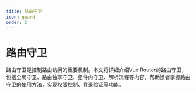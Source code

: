 ```yaml
---
title: 路由守卫
icon: guard
order: 2
---
```


# 路由守卫

路由守卫是控制路由访问的重要机制。本文将详细介绍Vue Router的路由守卫，包括全局守卫、路由独享守卫、组件内守卫、解析流程等内容，帮助读者掌握路由守卫的使用方法，实现权限控制、登录验证等功能。
